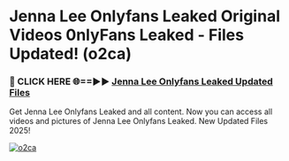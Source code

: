 # Jenna Lee Onlyfans Leaked Original Videos 0nlyFans Leaked - Files Updated! (o2ca)

<h3>🔴 CLICK HERE 🌐==►► <a href="https://best4dudes.click/HH4t6V" rel="nofollow">Jenna Lee Onlyfans Leaked Updated Files</a></h3>

Get Jenna Lee Onlyfans Leaked and all content. Now you can access all videos and pictures of Jenna Lee Onlyfans Leaked. New Updated Files 2025!

[![o2ca](https://github.com/user-attachments/assets/8c521d6e-e6e3-4a75-9320-d58ab9d79d5b)](https://best4dudes.click/HH4t6V)
